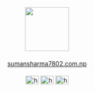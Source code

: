 <div id="header" align="center">
  <img src="https://media.giphy.com/media/M9gbBd9nbDrOTu1Mqx/giphy.gif" width="100"/>
</div>

<h4 align="center"></h4>
<p align="center">
<a href="https://www.sumansharma7802.com.np">sumansharma7802.com.np</a>
</p>

<h4 align="center"></h4>
<p align="center">
<a href="https://www.linkedin.com/in/suman-sharma-502785228/" target="blank"><img align="center" src="https://skillicons.dev/icons?i=linkedin" alt="https://www.linkedin.com/in/suman-sharma-502785228/" height="20" width="30" /></a>
<a href="https://www.facebook.com/suman7802" target="blank"><img align="center" src="https://raw.githubusercontent.com/rahuldkjain/github-profile-readme-generator/master/src/images/icons/Social/facebook.svg" alt="https://www.facebook.com/suman7802" height="20" width="30" /></a>
<a href="https://www.instagram.com/suman_sharma7802/" target="blank"><img align="center" src="https://skillicons.dev/icons?i=instagram" alt="https://www.instagram.com/suman_sharma7802/" height="20" width="30" /></a>
</p>
